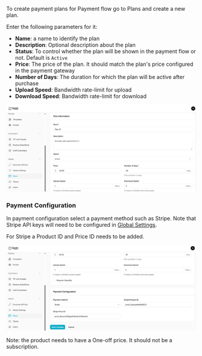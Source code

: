To create payment plans for Payment flow go to Plans and create a new plan.

Enter the following parameters for it:

- **Name**: a name to identify the plan
- **Description**: Optional description about the plan
- **Status**: To control whether the plan will be shown in the payment flow or not. Default is `Active`
- **Price**: The price of the plan. It should match the plan's price configured in the payment gateway
- **Number of Days**: The duration for which the plan will be active after purchase
- **Upload Speed**: Bandwidth rate-limit for upload
- **Download Speed**: Bandwidth rate-limit for download

![Plan Parameters](assets/images/plans/parameters.png)

### Payment Configuration

In payment configuration select a payment method such as Stripe. Note that Stripe API keys will need to be configured in [Global Settings](global-settings.md/#payment-gateway).

For Stripe a Product ID and Price ID needs to be added.

![Payment Configuration](assets/images/plans/payment-configuration.png)

Note: the product needs to have a One-off price. It should not be a subscription.